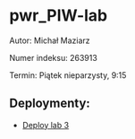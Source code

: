 # pwr_PIW-lab

Autor: Michał Maziarz

Numer indeksu: 263913

Termin: Piątek nieparzysty, 9:15

## Deploymenty:
- [Deploy lab 3](https://lab3-21294.web.app/)
